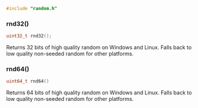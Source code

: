 ```c
#include "random.h"
```

### rnd32()

```c
uint32_t rnd32();
```

Returns 32 bits of high quality random on Windows and Linux. Falls back to low quality non-seeded random for other platforms.

### rnd64()

```c
uint64_t rnd64()
```

Returns 64 bits of high quality random on Windows and Linux. Falls back to low quality non-seeded random for other platforms.
